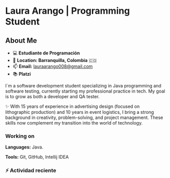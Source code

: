 # Laura Arango | Programming Student

## About Me

- :computer: **Estudiante de Programación**
- :round_pushpin: **Location: Barranquilla, Colombia** :colombia:
- :mailbox: **Email:** [lauraarango008@gmail.com](mailto:lauraarango008@gmail.com)
- :books: **Platzi**

I´m a software development student specializing in Java programming and software testing, currently starting my professional practice in tech. My goal is to grow as both a developer and QA tester.

✨ With 15 years of experience in advertising design (focused on lithographic production) and 10 years in event logistics, I bring a strong background in creativity, problem-solving, and project management. These skills now complement my transition into the world of technology.

### Working on

**Languages:** Java.

**Tools:** Git, GitHub, Intellij IDEA


### :zap: Actividad reciente
<!--RECENT_ACTIVITY:start-->
<!--RECENT_ACTIVITY:last_update-->

